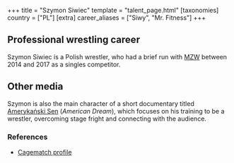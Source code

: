 +++
title = "Szymon Siwiec"
template = "talent_page.html"
[taxonomies]
country = ["PL"]
[extra]
career_aliases = ["Siwy", "Mr. Fitness"]
+++

## Professional wrestling career

Szymon Siwiec is a Polish wrestler, who had a brief run with [MZW](@/o/mzw.md) between 2014 and 2017 as a singles competitor.

## Other media

Szymon is also the main character of a short documentary titled [Amerykański Sen](@/a/american-dream.md) (_American Dream_), which focuses on his training to be a wrestler, overcoming stage fright and connecting with the audience.

### References

* [Cagematch profile](https://www.cagematch.net/?id=2&nr=24750)
